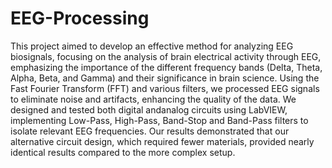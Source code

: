 # EEG-Processing
  This project aimed to develop an effective method for analyzing EEG biosignals, focusing on the analysis of brain electrical activity through EEG, emphasizing the importance of the different frequency bands (Delta, Theta, Alpha, Beta, and Gamma) and their significance in brain science. 
  Using the Fast Fourier Transform (FFT) and various filters, we processed EEG signals to eliminate noise and artifacts, enhancing the quality of the data. We designed and tested both digital andanalog circuits using LabVIEW, implementing Low-Pass, High-Pass, Band-Stop and Band-Pass filters to isolate relevant EEG frequencies. 
  Our results demonstrated that our alternative circuit design, which required fewer materials, provided nearly identical results compared to the more complex setup.
